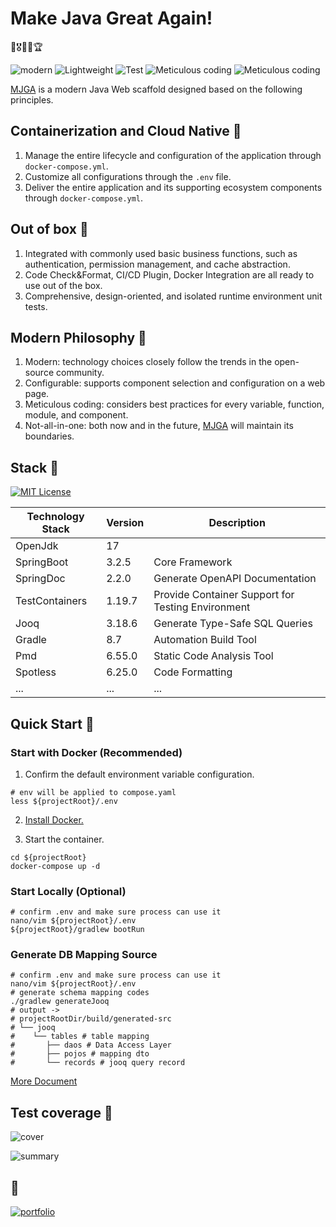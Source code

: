 # Make Java Great Again!

🧧🎖️🥇🏅🏆

![modern](https://img.shields.io/badge/Modern-blue) ![Lightweight](https://img.shields.io/badge/Lightweight-green) ![Test](https://img.shields.io/badge/Comprehensive_Testing-yellow) ![Meticulous coding](https://img.shields.io/badge/Meticulous_coding-red) ![Meticulous coding](https://img.shields.io/badge/Not_all_in_one-purple)

[MJGA](https://www.mjga.cc) is a modern Java Web scaffold designed based on the following principles.

## Containerization and Cloud Native 🍋

1. Manage the entire lifecycle and configuration of the application through `docker-compose.yml`.
2. Customize all configurations through the `.env` file.
3. Deliver the entire application and its supporting ecosystem components through `docker-compose.yml`.

## Out of box 🍌

1. Integrated with commonly used basic business functions, such as authentication, permission management, and cache
   abstraction.
2. Code Check&Format, CI/CD Plugin, Docker Integration are all ready to use out of the box.
3. Comprehensive, design-oriented, and isolated runtime environment unit tests.

## Modern Philosophy 🍒

1. Modern: technology choices closely follow the trends in the open-source community.
2. Configurable: supports component selection and configuration on a web page.
3. Meticulous coding: considers best practices for every variable, function, module, and component.
4. Not-all-in-one: both now and in the future, [MJGA](https://www.mjga.cc) will maintain its boundaries.

## Stack 🥝

[![MIT License](https://img.shields.io/badge/License-MIT-green.svg)](https://choosealicense.com/licenses/mit/)

| Technology Stack | Version | Description                                       |
|------------------|---------|---------------------------------------------------|
| OpenJdk          | 17      |                                                   |
| SpringBoot       | 3.2.5   | Core Framework                                    |
| SpringDoc        | 2.2.0   | Generate OpenAPI Documentation                    |
| TestContainers   | 1.19.7  | Provide Container Support for Testing Environment |
| Jooq             | 3.18.6  | Generate Type-Safe SQL Queries                    |
| Gradle           | 8.7     | Automation Build Tool                             |
| Pmd              | 6.55.0  | Static Code Analysis Tool                         |
| Spotless         | 6.25.0  | Code Formatting                                   |
| ...              | ...     | ...                                               |

## Quick Start 🍉
### Start with Docker (Recommended)
1. Confirm the default environment variable configuration.

```shell
# env will be applied to compose.yaml
less ${projectRoot}/.env
```

2. [Install Docker.](https://docs.docker.com/engine/install/)

3. Start the container.

```shell
cd ${projectRoot}
docker-compose up -d
```

### Start Locally (Optional)

```shell
# confirm .env and make sure process can use it
nano/vim ${projectRoot}/.env
${projectRoot}/gradlew bootRun
```

### Generate DB Mapping Source

```shell
# confirm .env and make sure process can use it
nano/vim ${projectRoot}/.env
# generate schema mapping codes
./gradlew generateJooq
# output ->
# projectRootDir/build/generated-src
# └── jooq
#    └── tables # table mapping
#       ├── daos # Data Access Layer
#       ├── pojos # mapping dto
#       └── records # jooq query record

```

[More Document](https://www.mjga.cc/doc/db-first)

## Test coverage 🍓

![cover](https://www.mjga.cc/report/cover.png)

![summary](https://www.mjga.cc/report/summary.png)

## 🔗

[![portfolio](https://img.shields.io/badge/mjga-000?style=for-the-badge&logo=ko-fi&logoColor=white)](https://www.mjga.cc/)
